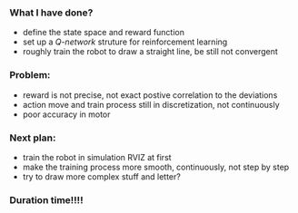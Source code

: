 ### What I have done?
- define the state space and reward function
- set up a *Q-network* struture for reinforcement learning
- roughly train the robot to draw a straight line, be still not convergent

### Problem:
- reward is not precise, not exact postive correlation to the deviations
- action move and train process still in discretization, not continuously
- poor accuracy in motor

### Next plan:
- train the robot in simulation RVIZ at first
- make the training process more smooth, continuously, not step by step
- try to draw more complex stuff and letter? 

### Duration time!!!!
